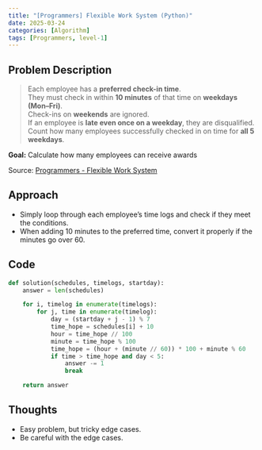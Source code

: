 ```yaml
---
title: "[Programmers] Flexible Work System (Python)"
date: 2025-03-24
categories: [Algorithm]
tags: [Programmers, level-1]
---
```


## Problem Description

> Each employee has a **preferred check-in time**.  
> They must check in within **10 minutes** of that time on **weekdays (Mon–Fri)**.  
> Check-ins on **weekends** are ignored.  
> If an employee is **late even once on a weekday**, they are disqualified.  
> Count how many employees successfully checked in on time for **all 5 weekdays**.

**Goal:** Calculate how many employees can receive awards

Source: [Programmers - Flexible Work System](https://school.programmers.co.kr/learn/courses/30/lessons/388351)


## Approach

- Simply loop through each employee’s time logs and check if they meet the conditions.
- When adding 10 minutes to the preferred time, convert it properly if the minutes go over 60.


## Code

```python
def solution(schedules, timelogs, startday):
    answer = len(schedules)

    for i, timelog in enumerate(timelogs):
        for j, time in enumerate(timelog):
            day = (startday + j - 1) % 7
            time_hope = schedules[i] + 10
            hour = time_hope // 100
            minute = time_hope % 100
            time_hope = (hour + (minute // 60)) * 100 + minute % 60
            if time > time_hope and day < 5:
                answer -= 1
                break

    return answer
```

## Thoughts

- Easy problem, but tricky edge cases.
- Be careful with the edge cases.
